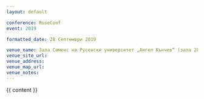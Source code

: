 ```yaml
---
layout: default

conference: RuseConf
event: 2019

formatted_date: 28 Септември 2019

venue_name: Зала Сименс на Русенски университет „Ангел Кънчев“ (зала 2Г.204).
venue_site_url:
venue_address:
venue_map_url:
venue_notes:
---
```


{{ content }}
